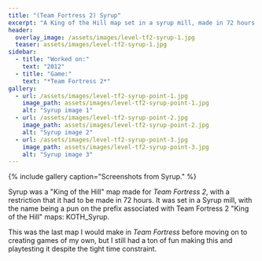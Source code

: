 ```yaml
---
title: "(Team Fortress 2) Syrup"
excerpt: "A King of the Hill map set in a syrup mill, made in 72 hours."
header:
  overlay_image: /assets/images/level-tf2-syrup-1.jpg
  teaser: assets/images/level-tf2-syrup-1.jpg
sidebar:
  - title: "Worked on:"
    text: "2012"
  - title: "Game:"
    text: "*Team Fortress 2*"
gallery:
  - url: /assets/images/level-tf2-syrup-point-1.jpg
    image_path: assets/images/level-tf2-syrup-point-1.jpg
    alt: "Syrup image 1"
  - url: /assets/images/level-tf2-syrup-point-2.jpg
    image_path: assets/images/level-tf2-syrup-point-2.jpg
    alt: "Syrup image 2"
  - url: /assets/images/level-tf2-syrup-point-3.jpg
    image_path: assets/images/level-tf2-syrup-point-3.jpg
    alt: "Syrup image 3"
---
```


{% include gallery caption="Screenshots from Syrup." %}

Syrup was a "King of the Hill" map made for *Team Fortress 2*, with a restriction that it had to be made in 72 hours. It was set in a Syrup mill, with the name being a pun on the prefix associated with Team Fortress 2 "King of the Hill" maps: KOTH_Syrup.

This was the last map I would make in *Team Fortress* before moving on to creating games of my own, but I still had a ton of fun making this and playtesting it despite the tight time constraint.